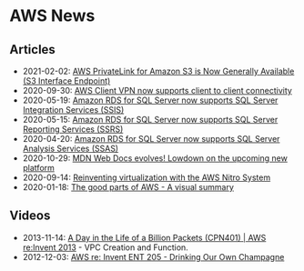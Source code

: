 # AWS News

## Articles

* 2021-02-02: [AWS PrivateLink for Amazon S3 is Now Generally Available (S3 Interface Endpoint)](https://aws.amazon.com/blogs/aws/aws-privatelink-for-amazon-s3-now-available/)
* 2020-09-30: [AWS Client VPN now supports client to client connectivity](https://aws.amazon.com/about-aws/whats-new/2020/09/aws-client-vpn-now-supports-client-to-client-connectivity/)
* 2020-05-19: [Amazon RDS for SQL Server now supports SQL Server Integration Services (SSIS)](https://aws.amazon.com/about-aws/whats-new/2020/05/amazon-rds-for-sql-server-now-supports-sql-server-integration-services/)
* 2020-05-15: [Amazon RDS for SQL Server now supports SQL Server Reporting Services (SSRS)](https://aws.amazon.com/about-aws/whats-new/2020/05/amazon-rds-for-sql-server-now-supports-sql-server-reporting-services/)
* 2020-04-20: [Amazon RDS for SQL Server now supports SQL Server Analysis Services (SSAS)](https://aws.amazon.com/about-aws/whats-new/2020/04/amazon-rds-sql-server-now-supports-sql-server-analysis-service/)
* 2020-10-29: [MDN Web Docs evolves! Lowdown on the upcoming new platform](https://hacks.mozilla.org/2020/10/mdn-web-docs-evolves-lowdown-on-the-upcoming-new-platform/)
* 2020-09-14: [Reinventing virtualization with the AWS Nitro System](https://www.allthingsdistributed.com/2020/09/reinventing-virtualization-with-aws-nitro.html)
* 2020-01-18: [The good parts of AWS - A visual summary](https://hassenchaieb.com/aws-good-parts/)

## Videos

* 2013-11-14: [A Day in the Life of a Billion Packets (CPN401) | AWS re:Invent 2013](https://www.youtube.com/watch?v=Zd5hsL-JNY4) - VPC Creation and Function.
* 2012-12-03: [AWS re: Invent ENT 205 - Drinking Our Own Champagne](https://www.youtube.com/watch?v=f45Uo5rw6YY)
